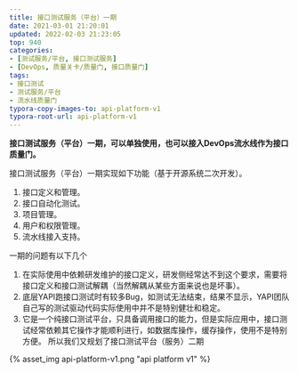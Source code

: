 ```yaml
---
title: 接口测试服务（平台）一期
date: 2021-03-01 21:20:01
updated: 2022-02-03 21:23:05
top: 940
categories: 
- [测试服务/平台, 接口测试服务]
- [DevOps, 质量关卡/质量门, 接口质量门]
tags:
- 接口测试
- 测试服务/平台
- 流水线质量门
typora-copy-images-to: api-platform-v1
typora-root-url: api-platform-v1
---
```


**接口测试服务（平台）一期，可以单独使用，也可以接入DevOps流水线作为接口质量门。**

接口测试服务（平台）一期实现如下功能（基于开源系统二次开发）。
1. 接口定义和管理。
2. 接口自动化测试。
3. 项目管理。
4. 用户和权限管理。
5. 流水线接入支持。

一期的问题有以下几个
1. 在实际使用中依赖研发维护的接口定义，研发侧经常达不到这个要求，需要将接口定义和接口测试解耦（当然解耦从某些方面来说也是坏事）。
2. 底层YAPI跑接口测试时有较多Bug，如测试无法结束，结果不显示，YAPI团队自己写的测试驱动代码实际使用中并不是特别健壮和稳定。
3. 它是一个纯接口测试平台，只具备调用接口的能力，但是实际应用中，接口测试经常依赖其它操作才能顺利进行，如数据库操作，缓存操作，使用不是特别方便。
所以我们又规划了接口测试平台（服务）二期

{% asset_img api-platform-v1.png "api platform v1" %}